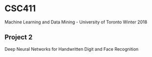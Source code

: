 # CSC411
Machine Learning and Data Mining - University of Toronto Winter 2018

## Project 2
Deep Neural Networks for Handwritten Digit and Face Recognition

